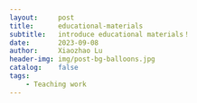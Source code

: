 ```yaml
---
layout:     post
title:      educational-materials
subtitle:   introduce educational materials！
date:       2023-09-08
author:     Xiaozhao Lu
header-img: img/post-bg-balloons.jpg
catalog:    false
tags:
    - Teaching work
---
```


